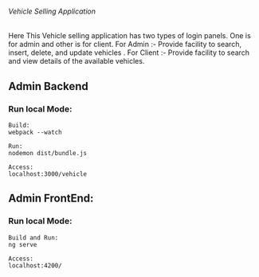 ###### Vehicle Selling Application #########

Here This Vehicle selling application has two types of login panels. One is for admin and other is for client.
For Admin :- Provide facility to search, insert, delete, and update vehicles .
For Client :- Provide facility to search and view details of the available vehicles.  

## Admin Backend
### Run local Mode:
```
Build:
webpack --watch

Run:
nodemon dist/bundle.js

Access:
localhost:3000/vehicle
``` 
## Admin FrontEnd:
### Run local Mode:

```
Build and Run:
ng serve

Access:
localhost:4200/
